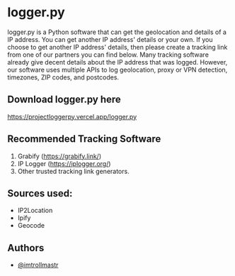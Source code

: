 # logger.py
logger.py is a Python software that can get the geolocation and details of a IP address. You can get another IP address' details or your own. If you choose to get another IP address' details, then please create a tracking link from one of our partners you can find below. Many tracking software already give decent details about the IP address that was logged. However, our software uses multiple APIs to log geolocation, proxy or VPN detection, timezones, ZIP codes, and postcodes. 

## Download logger.py here
https://projectloggerpy.vercel.app/logger.py

## Recommended Tracking Software
1. Grabify (https://grabify.link/)
2. IP Logger (https://iplogger.org/)
3. Other trusted tracking link generators.

## Sources used:
- IP2Location
- Ipify
- Geocode
## Authors

- [@imtrollmastr](https://www.youtube.com/channel/UCfKfljc6HJ24nooByjc1bRQ)
